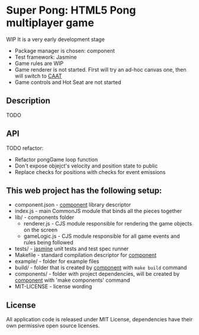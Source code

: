 Super Pong: HTML5 Pong multiplayer game
=============

WIP It is a very early development stage

- Package manager is chosen: component
- Test framework: Jasmine
- Game rules are WIP
- Game renderer is not started. First will try an ad-hoc canvas one, then will switch to [CAAT](https://github.com/hyperandroid/CAAT)
- Game controls and Hot Seat are not started

Description
------------

TODO


API
------------

TODO refactor:

- Refactor pongGame loop function
- Don't expose objejct's velocity and position state to public
- Replace checks for positions with checks for event emissions

This web project has the following setup:
-------------

* component.json - [component](https://github.com/component/component/) library descriptor
* index.js - main CommonJS module that binds all the pieces together
* lib/ - components folder
    * renderer.js - CJS module responsible for rendering the game objects on the screen
    * gameLogic.js - CJS module responsible for all game events and rules being followed
* tests/ - [jasmine](http://pivotal.github.com/jasmine/) unit tests and test spec runner
* Makefile - standard compilation descriptor for [component](https://github.com/component/component/)
* example/ - folder for example files
* build/ - folder that is created by [component](https://github.com/component/component/) with `make build` command
* components/ - folder with project dependencies, will be created by [component](https://github.com/component/component/) with 'make components' command
* MIT-LICENSE - license wording

License
----------
All application code is released under MIT License, dependencies have their own permissive open source licenses.
